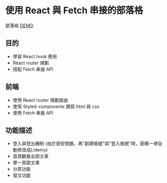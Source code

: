 # 使用 React 與 Fetch 串接的部落格

 部落格 [DEMO](https://bryan9411.github.io/react-blog/#/)

## 目的

* 學習 React hook 應用
* React router 規劃
* 搭配 Fetch 串接 API

## 前端

* 使用 React router 規劃路由
* 使用 Styled-components 撰寫 html 與 css
* 使用 Fetch 串接 API
## 功能描述

* 登入與登出機制 (由於資安問題，再"創建帳號"與"登入帳號"時，密碼一律自動修改成Lidemy)
* 首頁觀看全部文章
* 單一頁面文章
* 分頁功能
* 發文功能
